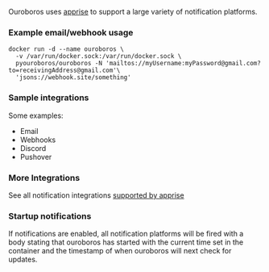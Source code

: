 Ouroboros uses [apprise](https://github.com/caronc/apprise) to support a large variety of notification platforms.

### Example email/webhook usage

```shell
docker run -d --name ouroboros \
  -v /var/run/docker.sock:/var/run/docker.sock \
  pyouroboros/ouroboros -N 'mailtos://myUsername:myPassword@gmail.com?to=receivingAddress@gmail.com'\ 
  'jsons://webhook.site/something'
```

### Sample integrations

Some examples:
- Email
- Webhooks
- Discord
- Pushover

### More Integrations

See all notification integrations [supported by apprise](https://github.com/caronc/apprise#supported-notifications)

### Startup notifications

If notifications are enabled, all notification platforms will be fired with a body stating that ouroboros has started with the current time set in the container and the timestamp of when ouroboros will next check for updates.